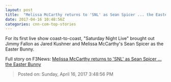 ```yaml
---
layout: post
title:  "Melissa McCarthy returns to 'SNL' as Sean Spicer ... the Easter Bunny"
date: 2017-04-16 10:48:56Z
categories: cnn-com-top-stories
---
```


For its first live show coast-to-coast, "Saturday Night Live" brought out Jimmy Fallon as Jared Kushner and Melissa McCarthy's Sean Spicer as the Easter Bunny.


Full story on F3News: [Melissa McCarthy returns to 'SNL' as Sean Spicer ... the Easter Bunny](http://www.f3nws.com/n/qSTpZH)

> Posted on: Sunday, April 16, 2017 3:48:56 PM
